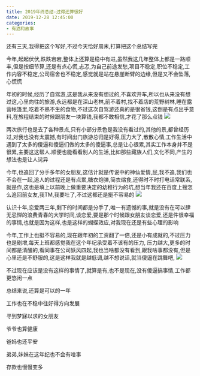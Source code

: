 ```yaml
---
title: 2019年终总结-过得还算很好
date: 2019-12-28 12:45:00
categories: 
- 有酒和故事
---
```

还有三天,我得把这个写好,不过今天恰好周末,打算把这个总结写完

<!--more-->

今年,起起伏伏,跌跌宕宕,整体上还算是稳中有进,虽然我这几年整体上都是一路顺丰,但是按细节算,还是有点心慌,忐忑,为自己前途发愁,项目不稳定,职位不稳定,工作内容不稳定,公司宿舍也不稳定,感觉就是站在悬崖断臂的边缘,但是又不会坠落,心慌慌

年初的时候,经历了自驾游,这是我从来没有想过的,不喜欢开车,所以也从来没有想过这,心里向往的旅游,永远都是在深山老林,前不着村,找不着店的荒野树林,睡在露营帐篷里,吃着不熟不生的食物,不过这次自驾游还真的是很省钱,这倒是有点出乎意料,在旅程结束的时候跟朋友一块算钱,我都不敢相信,才花了那么点钱
![](https://blog-anthony.s3-ap-northeast-1.amazonaws.com/blog/copy_20201213152711.jpeg)

两次旅行也是去了各种景点,只有小部分景色是我没有看过的,其他的景,都曾经历过,对我也没有太震撼,有时间出门旅游总归是好得,压力大了,散散心情,工作生活中遇到了太多的傻逼和傻逼们做的太多的傻逼事,总是让心很累,其实工作本身并不是很累,主要这这帮人.顺便也能看看别人的生活,比如那些藏族人们,文化不同,产生的想法也是让人诧异

今年,也追回了分手多年的女朋友,这估计就是传说中的神仙爱情,屁,我不追,我们也不会在一起,追人的过程还是有点累,糖衣炮弹,简衣缩食,还得时不时打电话常联系,就是作,这也是填上以前晚上做重要决定的幼稚行为的坑,想当年我还在百度上搜怎么追回前女友,我TM,我要吐了,不过这都还是挺不容易的
![](https://blog-anthony.s3-ap-northeast-1.amazonaws.com/blog/copy_20201213152732.jpeg)

认识十年,恋爱两三年,剩下的时间都是分手了,唯一有遗憾的事,就是没有在可以肆无忌惮的浪费青春的大学时间,谈恋爱,要是那个时候跟女朋友谈恋爱,还是件很幸福的事情,也就是因为这样,也是这样的蝴蝶效应,对我现在还是有些心理的影响

今年,工作上也挺不容易的,现在跟年初的工资翻了一倍,还是小有成就的,不过压力也是剧增,每天上班都感觉我在这个年纪承受着不该有的压力, 压力越大,更多的时间都是清醒的,看同事在公司妖风四起,我也当啥都没有看到,跟我啥事都没有,但是心里还是不舒服的,这是这样我就是越低调,越不想说话,就当傻逼在跳舞吧,
![](https://blog-anthony.s3-ap-northeast-1.amazonaws.com/blog/copy_20201213152744.jpeg)

不过现在应该是没有这样的事情了,就算是有,也不是现在,没有傻逼搞事情,工作都更悠闲一点

总结来说,还算是可以的一年

工作也在不稳中往好得方向发展

寻到梦寐以求的女朋友

爷爷也算健康

爸妈也还平安

弟弟,妹妹在这年纪也不会有啥事

存款也慢慢变多
